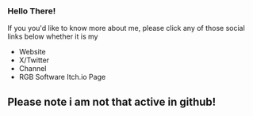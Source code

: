 ### Hello There!
If you you'd like to know more about me, please click any of those social links below whether it is my
- Website
- X/Twitter
- Channel
- RGB Software Itch.io Page
## Please note i am not that active in github!

